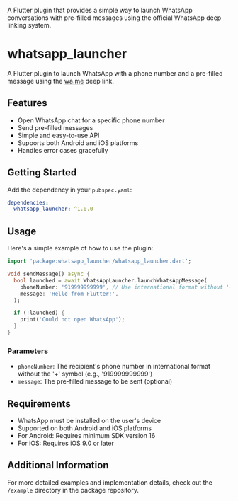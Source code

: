 <!--
This README describes the package. If you publish this package to pub.dev,
this README's contents appear on the landing page for your package.

For information about how to write a good package README, see the guide for
[writing package pages](https://dart.dev/tools/pub/writing-package-pages).

For general information about developing packages, see the Dart guide for
[creating packages](https://dart.dev/guides/libraries/create-packages)
and the Flutter guide for
[developing packages and plugins](https://flutter.dev/to/develop-packages).
-->

A Flutter plugin that provides a simple way to launch WhatsApp conversations with pre-filled messages using the official WhatsApp deep linking system.

# whatsapp_launcher

A Flutter plugin to launch WhatsApp with a phone number and a pre-filled message using the [wa.me](https://wa.me) deep link.

## Features

- Open WhatsApp chat for a specific phone number
- Send pre-filled messages
- Simple and easy-to-use API
- Supports both Android and iOS platforms
- Handles error cases gracefully

## Getting Started

Add the dependency in your `pubspec.yaml`:

```yaml
dependencies:
  whatsapp_launcher: ^1.0.0
```

## Usage

Here's a simple example of how to use the plugin:

```dart
import 'package:whatsapp_launcher/whatsapp_launcher.dart';

void sendMessage() async {
  bool launched = await WhatsAppLauncher.launchWhatsAppMessage(
    phoneNumber: '919999999999', // Use international format without '+'
    message: 'Hello from Flutter!',
  );

  if (!launched) {
    print('Could not open WhatsApp');
  }
}
```

### Parameters

- `phoneNumber`: The recipient's phone number in international format without the '+' symbol (e.g., '919999999999')
- `message`: The pre-filled message to be sent (optional)

## Requirements

- WhatsApp must be installed on the user's device
- Supported on both Android and iOS platforms
- For Android: Requires minimum SDK version 16
- For iOS: Requires iOS 9.0 or later

## Additional Information

For more detailed examples and implementation details, check out the `/example` directory in the package repository.
